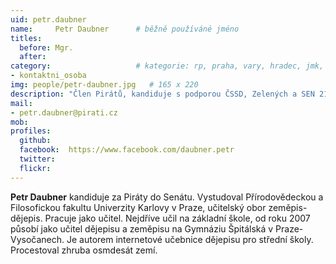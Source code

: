 ```yaml
---
uid: petr.daubner
name:     Petr Daubner  	# běžně používáné jméno
titles:
  before: Mgr. 
  after:
category:                 	# kategorie: rp, praha, vary, hradec, jmk, senat
- kontaktni_osoba
img: people/petr-daubner.jpg   # 165 x 220
description: "Člen Pirátů, kandiduje s podporou ČSSD, Zelených a SEN 21. Středoškolský učitel a cestovatel"
mail:
- petr.daubner@pirati.cz
mob:			 
profiles:
  github:       
  facebook:  https://www.facebook.com/daubner.petr
  twitter: 		  
  flickr:		  
---
```


**Petr Daubner** kandiduje za Piráty do Senátu. Vystudoval Přírodovědeckou a Filosofickou fakultu Univerzity Karlovy v Praze, učitelský obor zeměpis-dějepis. Pracuje jako učitel. Nejdříve učil na základní škole, od roku 2007 působí jako učitel dějepisu a zeměpisu na Gymnáziu Špitálská v Praze-Vysočanech. Je autorem internetové učebnice dějepisu pro střední školy. Procestoval zhruba osmdesát zemí. 

